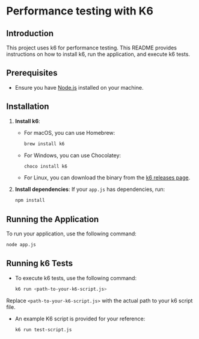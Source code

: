 # Performance testing with K6

## Introduction
This project uses k6 for performance testing. This README provides instructions on how to install k6, run the application, and execute k6 tests.

## Prerequisites
- Ensure you have [Node.js](https://nodejs.org/) installed on your machine.

## Installation

1. **Install k6**:
   - For macOS, you can use Homebrew:
     ```bash
     brew install k6
     ```
   - For Windows, you can use Chocolatey:
     ```bash
     choco install k6
     ```
   - For Linux, you can download the binary from the [k6 releases page](https://github.com/loadimpact/k6/releases).

2. **Install dependencies**:
   If your `app.js` has dependencies, run:
   ```bash
   npm install
   ```

## Running the Application

To run your application, use the following command:
```bash
node app.js
```

## Running k6 Tests

   - To execute k6 tests, use the following command:
        ```bash
        k6 run <path-to-your-k6-script.js>
        ```
Replace `<path-to-your-k6-script.js>` with the actual path to your k6 script file.

   - An example K6 script is provided for your reference:
        ```bash
        k6 run test-script.js
        ```